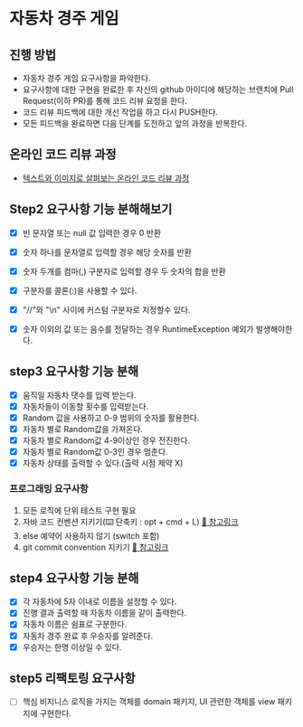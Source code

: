 # 자동차 경주 게임
## 진행 방법
* 자동차 경주 게임 요구사항을 파악한다.
* 요구사항에 대한 구현을 완료한 후 자신의 github 아이디에 해당하는 브랜치에 Pull Request(이하 PR)를 통해 코드 리뷰 요청을 한다.
* 코드 리뷰 피드백에 대한 개선 작업을 하고 다시 PUSH한다.
* 모든 피드백을 완료하면 다음 단계를 도전하고 앞의 과정을 반복한다.

## 온라인 코드 리뷰 과정
* [텍스트와 이미지로 살펴보는 온라인 코드 리뷰 과정](https://github.com/next-step/nextstep-docs/tree/master/codereview)


## Step2 요구사항 기능 분해해보기
* [X] 빈 문자열 또는 null 값 입력한 경우 0 반환
* [X] 숫자 하나를 문자열로 입력할 경우 해당 숫자를 반환
* [X] 숫자 두개를 컴마(,) 구분자로 입력할 경우 두 숫자의 합을 반환
* [X] 구분자를 콜론(:)을 사용할 수 있다.
* [X] "//"와 "\n" 사이에 커스텀 구분자로 지정할수 있다.
* [X] 숫자 이외의 값 또는 음수를 전달하는 경우 RuntimeException 예외가 발생해야한다.


## step3 요구사항 기능 분해
* [X] 움직일 자동차 댓수를 입력 받는다.
* [X] 자동차들이 이동할 횟수를 입력받는다.
* [X] Random 값을 사용하고 0-9 범위의 숫자를 활용한다.
* [X] 자동차 별로 Random값을 가져온다.
* [X] 자동차 별로 Random값 4-9이상인 경우 전진한다.
* [X] 자동차 별로 Random값 0-3인 경우 멈춘다.
* [X] 자동차 상태를 출력할 수 있다.(출력 시점 제약 X)

### 프로그래밍 요구사항
1. 모든 로직에 단위 테스트 구현 필요
2. 자바 코드 컨벤션 지키기(⌨️ 단축키 : opt + cmd + L) [🔗 참고링크](https://www.jetbrains.com/help/idea/code-style-java.html)
3. else 예약어 사용하지 않기 (switch 포함)
4. git commit convention 지키기 [🔗 참고링크](https://gist.github.com/stephenparish/9941e89d80e2bc58a153)


## step4 요구사항 기능 분해
* [X] 각 자동차에 5자 이내로 이름을 설정할 수 있다.
* [X] 진행 결과 출력할 때 자동차 이름을 같이 출력한다.
* [X] 자동차 이름은 쉼표로 구분한다.
* [X] 자동차 경주 완료 후 우승자를 알려준다.
* [X] 우승자는 한명 이상일 수 있다.

## step5 리팩토링 요구사항
* [ ] 핵심 비지니스 로직을 가지는 객체를 domain 패키지, UI 관련한 객체를 view 패키지에 구현한다.